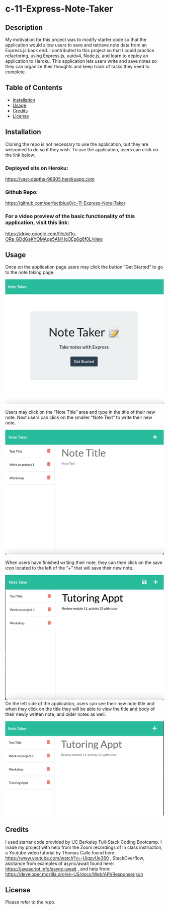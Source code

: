 # c-11-Express-Note-Taker

## Description

My motivation for this project was to modify starter code so that the application would allow users to save and retrieve note data from an Express.js back end. I contributed to this project so that I could practice refactoring, using Express.js, uuidv4, Node.js, and learn to deploy an application to Heroku. This application lets users write and save notes so they can organize their thoughts and keep track of tasks they need to complete.


## Table of Contents

- [Installation](#installation)
- [Usage](#usage)
- [Credits](#credits)
- [License](#license)

## Installation
Cloning the repo is not necessary to use the application, but they are welcomed to do so if they wish. To use the application, users can click on the link below.

### Deployed site on Heroku:  
https://vast-depths-98905.herokuapp.com
### Github Repo:  
https://github.com/perfectblue0/c-11-Express-Note-Taker 
### For a video preview of the basic functionality of this application, visit this link:
https://drive.google.com/file/d/1g-ORa_GDdGaKYOMAqe5AMHqOEp6g6f0L/view

## Usage
Once on the application page users may click the button “Get Started” to go to the note taking page.  

![start-button](./public/assets/images/shot-1.png)  

Users may click on the “Note Title” area and type in the title of their new note. Next users can click on the smaller “Note Text” to write their new note.  

!['note example'](./public/assets/images/shot-2.png)  

When users have finished writing their note, they can then click on the save icon located to the left of the “+” that will save their new note.  

!['note example and save icon'](./public/assets/images/shot-3.png)   
On the left side of the application, users can see their new note title and when they click on the title they will be able to view the title and body of their newly written note, and older notes as well.  

!['view of new note when selected'](./public/assets/images/shot-5.png) 

## Credits
I used starter code provided by UC Berkeley Full-Stack Coding Bootcamp. I made my project with help from the Zoom recordings of in class instruction, a Youtube video tutorial by Thomas Calle found here: https://www.youtube.com/watch?v=-UiqzvUe360 , StackOverflow, assitance from examples of async/await found here: https://javascript.info/async-await , and help from: https://developer.mozilla.org/en-US/docs/Web/API/Response/json
## License
Please refer to the repo.

